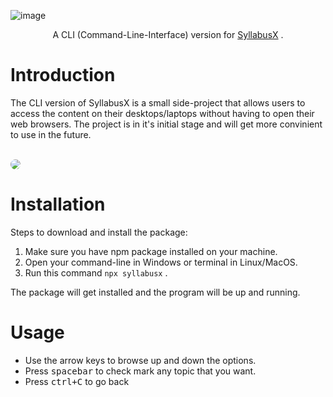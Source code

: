 ![image](https://github.com/akshat-OwO/syllabusx/assets/27628105/3e05962d-29b2-495b-b39e-5e8a8651ebc8)


<p align="center">
  A CLI (Command-Line-Interface) version for <a href="https://syllabusx.live/">SyllabusX</a> .
</p>

# Introduction

The CLI version of SyllabusX is a small side-project that allows users to access the content on their desktops/laptops without having to open their web browsers. The project is in it's initial stage and will get more convinient to use in the future. 

</br>
<img src="https://i.imgur.com/B7Xdgu5.gif" style="border-radius: 12px">

# Installation

Steps to download and install the package:

1. Make sure you have npm package installed on your machine.
2. Open your command-line in Windows or terminal in Linux/MacOS.
3. Run this command ``npx syllabusx`` .

The package will get installed and the program will be up and running.

# Usage

- Use the arrow keys to browse up and down the options.
- Press <kbd>spacebar</kbd> to check mark any topic that you want.
- Press <kbd>ctrl+C</kbd> to go back


